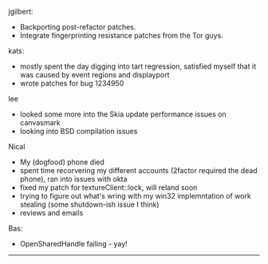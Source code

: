 

jgilbert:
* Backporting post-refactor patches.
* Integrate fingerprinting resistance patches from the Tor guys.



kats:
* mostly spent the day digging into tart regression, satisfied myself that it was caused by event regions and displayport
* wrote patches for bug 1234950



lee
* looked some more into the Skia update performance issues on canvasmark
* looking into BSD compilation issues



Nical
* My (dogfood) phone died
* spent time recorvering my different accounts (2factor required the dead phone), ran into issues with okta
* fixed my patch for textureClient::lock, will reland soon
* trying to figure out what's wring with my win32 implemntation of work stealing (some shutdown-ish issue I think)
* reviews and emails



Bas:
* OpenSharedHandle failing - yay!

________________


